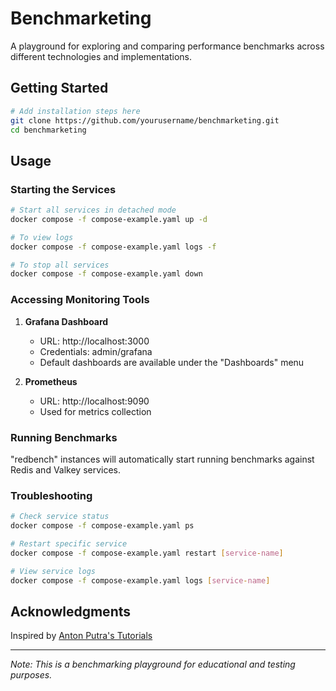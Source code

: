 # Benchmarketing

A playground for exploring and comparing performance benchmarks across different technologies and implementations.

## Getting Started

```bash
# Add installation steps here
git clone https://github.com/yourusername/benchmarketing.git
cd benchmarketing
```

## Usage

### Starting the Services

```bash
# Start all services in detached mode
docker compose -f compose-example.yaml up -d

# To view logs
docker compose -f compose-example.yaml logs -f

# To stop all services
docker compose -f compose-example.yaml down
```

### Accessing Monitoring Tools

1. **Grafana Dashboard**
   - URL: http://localhost:3000
   - Credentials: admin/grafana
   - Default dashboards are available under the "Dashboards" menu

2. **Prometheus**
   - URL: http://localhost:9090
   - Used for metrics collection

### Running Benchmarks

"redbench" instances will automatically start running benchmarks against Redis and Valkey services.

### Troubleshooting

```bash
# Check service status
docker compose -f compose-example.yaml ps

# Restart specific service
docker compose -f compose-example.yaml restart [service-name]

# View service logs
docker compose -f compose-example.yaml logs [service-name]
```

## Acknowledgments

Inspired by [Anton Putra's Tutorials](https://github.com/antonputra/tutorials/tree/main)

---
_Note: This is a benchmarking playground for educational and testing purposes._